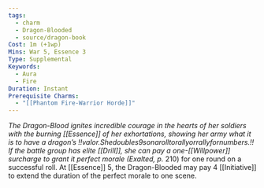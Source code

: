 ```yaml
---
tags:
  - charm
  - Dragon-Blooded
  - source/dragon-book
Cost: 1m (+1wp)
Mins: War 5, Essence 3
Type: Supplemental
Keywords:
  - Aura
  - Fire
Duration: Instant
Prerequisite Charms:
  - "[[Phantom Fire-Warrior Horde]]"
---
```

*The Dragon-Blood ignites incredible courage in the hearts of her soldiers with the burning [[Essence]] of her exhortations, showing her army what it is to have a dragon’s !!valor.Shedoubles9sonarolltorallyorrallyfornumbers.!! If the battle group has elite [[Drill]], she can pay a one-[[Willpower]] surcharge to grant it perfect morale (Exalted, p.*
210) for one round on a successful roll. At [[Essence]] 5, the Dragon-Blooded may pay 4 [[Initiative]] to extend the duration of the perfect morale to one scene.